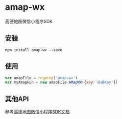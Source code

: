 # amap-wx
高德地图微信小程序SDK
## 安装
```
npm install amap-wx --save
```
## 使用
```js
var amapFile = require('amap-wx')
var myAmapFun = new amapFile.AMapWX({key:'高德Key'})
```
## 其他API
参考[高德地图微信小程序SDK文档](http://lbs.amap.com/api/wx/summary/)
